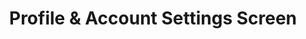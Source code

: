---
type: screen
id: screen.settings.profile_account
title: Profile & Account Settings Screen
status: active
related_features:
  - feature.manage_account
  - feature.reset_password
related_components:
  - component.input.text
  - component.input.email
  - component.input.password
  - component.button.primary
  - component.button.secondary
  - component.container.form
  - component.container.avatar
related_events:
  - event.user.updates_profile
  - event.user.changes_password
  - event.user.updates_account
related_requests:
  - request.updateUserProfile
  - request.updateUserAccount
  - request.resetPassword
related_endpoints:
  - api.put.user_profile
  - api.put.user_account
  - api.post.password_reset
related_state:
  - state.settings.profile
  - state.settings.account
  - state.auth.user
related_db:
  - db.users
  - db.user_profiles
  - db.user_accounts
metrics:
  - metric.engagement.profile_updates
  - metric.conversionRate.account_updates
---